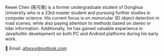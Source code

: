 Kewei Chen (陈可畏) is a former undergraduate student of Donghua University who is a 23rd master student and pursuing further studies in computer science. His current focus is on monocular 3D object detection in road scenes, while also paying attention to methods based on stereo or lidar information. Additionally, he has gained valuable experience in Java/kotlin development on both PC and Android platforms during his early work.

📨 Email: afoxxvi@outlook.com